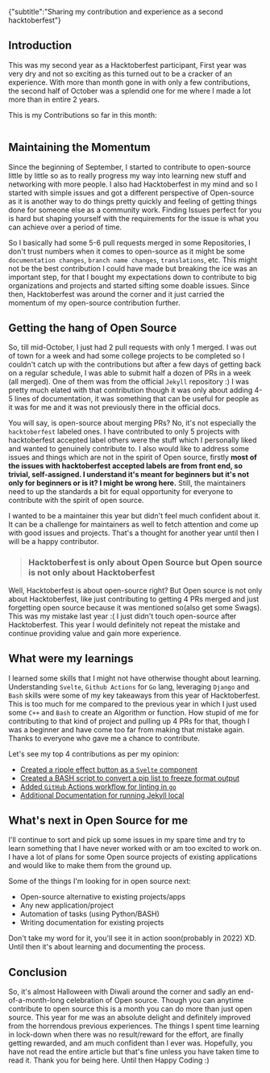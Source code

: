 {"subtitle":"Sharing my contribution and experience as a second hacktoberfest"}

<h2>Introduction</h2>
<p>This was my second year as a Hacktoberfest participant, First year was very dry and not so exciting as this turned out to be a cracker of an experience. With more than month gone in with only a few contributions, the second half of October was a splendid one for me where I made a lot more than in entire 2 years.</p>
<p>This is my Contributions so far in this month:</p>
<p><img src="https://pbs.twimg.com/media/FCXfmqEVIAMmwug?format=jpg&amp;name=large" alt=""></p>
<h2>Maintaining the Momentum</h2>
<p>Since the beginning of September, I started to contribute to open-source little by little so as to really progress my way into learning new stuff and networking with more people. I also had Hacktoberfest in my mind and so I started with simple issues and got a different perspective of Open-source as it is another way to do things pretty quickly and feeling of getting things done for someone else as a community work. Finding Issues perfect for you is hard but shaping yourself with the requirements for the issue is what you can achieve over a period of time.</p>
<p>So I basically had some 5-6 pull requests merged in some Repositories, I don't trust numbers when it comes to open-source as it might be some <code>documentation changes</code>, <code>branch name changes</code>, <code>translations</code>, etc. This might not be the best contribution I could have made but breaking the ice was an important step, for that I bought my expectations down to contribute to big organizations and projects and started sifting some doable issues. Since then, Hacktoberfest was around the corner and it just carried the momentum of my open-source contribution further.</p>
<h2>Getting the hang of Open Source</h2>
<p>So, till mid-October, I just had 2 pull requests with only 1 merged. I was out of town for a week and had some college projects to be completed so I couldn't catch up with the contributions but after a few days of getting back on a regular schedule, I was able to submit half a dozen of PRs in a week (all merged). One of them was from the official <code>Jekyll</code> repository :) I was pretty much elated with that contribution though it was only about adding 4-5 lines of documentation, it was something that can be useful for people as it was for me and it was not previously there in the official docs.</p>
<p>You will say, is open-source about merging PRs? No, it's not especially the <code>hacktoberfest</code> labeled ones. I have contributed to only 5 projects with hacktoberfest accepted label others were the stuff which I personally liked and wanted to genuinely contribute to. I also would like to address some issues and things which are not in the spirit of Open source, firstly <strong>most of the issues with hacktoberfest accepted labels are from front end, so trivial, self-assigned. I understand it's meant for beginners but it's not only for beginners or is it? I might be wrong here.</strong> Still, the maintainers need to up the standards a bit for equal opportunity for everyone to contribute with the spirit of open source.</p>
<p>I wanted to be a maintainer this year but didn't feel much confident about it. It can be a challenge for maintainers as well to fetch attention and come up with good issues and projects. That's a thought for another year until then I will be a happy contributor.</p>
<blockquote>
<h3>Hacktoberfest is only about Open Source but Open source is not only about Hacktoberfest</h3>
</blockquote>
<p>Well, Hacktoberfest is about open-source right? But Open source is not only about Hacktoberfest, like just contributing to getting 4 PRs merged and just forgetting open source because it was mentioned so(also get some Swags). This was my mistake last year :( I just didn't touch open-source after Hacktoberfest. This year I would definitely not repeat the mistake and continue providing value and gain more experience.</p>
<h2>What were my learnings</h2>
<p>I learned some skills that I might not have otherwise thought about learning. Understanding <code>Svelte</code>, <code>Github Actions</code> for <code>Go</code> lang, leveraging <code>Django</code> and <code>Bash</code> skills were some of my key takeaways from this year of Hacktoberfest. This is too much for me compared to the previous year in which I just used some <code>C++</code> and <code>Bash</code> to create an Algorithm or function. How stupid of me for contributing to that kind of project and pulling up 4 PRs for that, though I was a beginner and have come too far from making that mistake again. Thanks to everyone who gave me a chance to contribute.</p>
<p>Let's see my top 4 contributions as per my opinion:</p>
<ul>
<li><a href="https://github.com/Ananto30/golpo-svelte/pull/14">Created a ripple effect button as a <code>Svelte</code> component</a></li>
<li><a href="https://github.com/soumya997/Listreqs/pull/2">Created a BASH script to convert a pip list to freeze format output</a></li>
<li><a href="https://github.com/julien-bouquet/geo-api/pull/18">Added <code>GitHub</code> Actions workflow for linting in <code>go</code></a></li>
<li><a href="https://github.com/jekyll/jekyll/pull/8852">Additional Documentation for running Jekyll local</a></li>
</ul>
<h2>What's next in Open Source for me</h2>
<p>I'll continue to sort and pick up some issues in my spare time and try to learn something that I have never worked with or am too excited to work on. I have a lot of plans for some Open source projects of existing applications and would like to make them from the ground up.</p>
<p>Some of the things I'm looking for in open source next:</p>
<ul>
<li>Open-source alternative to existing projects/apps</li>
<li>Any new application/project</li>
<li>Automation of tasks (using Python/BASH)</li>
<li>Writing documentation for existing projects</li>
</ul>
<p>Don't take my word for it, you'll see it in action soon(probably in 2022) XD. Until then it's about learning and documenting the process.</p>
<h2>Conclusion</h2>
<p>So, it's almost Halloween with Diwali around the corner and sadly an end-of-a-month-long celebration of Open source. Though you can anytime contribute to open source this is a month you can do more than just open source. This year for me was an absolute delight and definitely improved from the horrendous previous experiences. The things I spent time learning in lock-down when there was no result/reward for the effort, are finally getting rewarded, and am much confident than I ever was. Hopefully, you have not read the entire article but that's fine unless you have taken time to read it. Thank you for being here. Until then Happy Coding :)</p>
